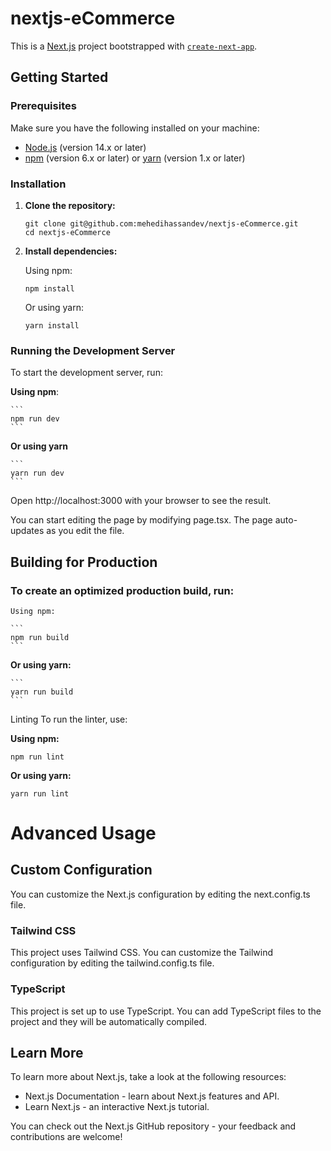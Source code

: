 # nextjs-eCommerce

This is a [Next.js](https://nextjs.org) project bootstrapped with [`create-next-app`](https://nextjs.org/docs/app/api-reference/cli/create-next-app).

## Getting Started

### Prerequisites

Make sure you have the following installed on your machine:

-   [Node.js](https://nodejs.org/en/download/) (version 14.x or later)
-   [npm](https://www.npmjs.com/get-npm) (version 6.x or later) or [yarn](https://yarnpkg.com/getting-started/install) (version 1.x or later)

### Installation

1. **Clone the repository:**

    ```
    git clone git@github.com:mehedihassandev/nextjs-eCommerce.git
    cd nextjs-eCommerce
    ```

2. **Install dependencies:**

    Using npm:

    ```
    npm install
    ```

    Or using yarn:

    ```
    yarn install
    ```

### Running the Development Server

To start the development server, run:

**Using npm**:

    ```
    npm run dev
    ```

**Or using yarn**

    ```
    yarn run dev
    ```

Open http://localhost:3000 with your browser to see the result.

You can start editing the page by modifying page.tsx. The page auto-updates as you edit the file.

## Building for Production

### To create an optimized production build, run:

    Using npm:

    ```
    npm run build
    ```

**Or using yarn:**

    ```
    yarn run build
    ```

Linting
To run the linter, use:

**Using npm:**

```
npm run lint
```

**Or using yarn:**

```
yarn run lint
```

# Advanced Usage

## Custom Configuration

You can customize the Next.js configuration by editing the next.config.ts file.

### Tailwind CSS

This project uses Tailwind CSS. You can customize the Tailwind configuration by editing the tailwind.config.ts file.

### TypeScript

This project is set up to use TypeScript. You can add TypeScript files to the project and they will be automatically compiled.

## Learn More

To learn more about Next.js, take a look at the following resources:

-   Next.js Documentation - learn about Next.js features and API.
-   Learn Next.js - an interactive Next.js tutorial.

You can check out the Next.js GitHub repository - your feedback and contributions are welcome!
